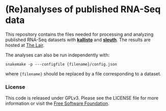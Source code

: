 # (Re)analyses of published RNA-Seq data

This repository contains the files needed for processing and analyzing published RNA-Seq datasets with [__kallisto__](https://pachterlab.github.io/kallisto/about) and [__sleuth__](https://pachterlab.github.io/sleuth/about). The results are hosted at [The Lair](http://pachterlab.github.io/lair/).

The analyses can also be run independently with:
```
snakemake -p ---configfile {filename}/config.json
```

where ```{filename}``` should be replaced by a file corresponding to a dataset.

### License

This code is released under GPLv3.
Please see the LICENSE file for more information or visit the [Free Software Foundation](http://www.gnu.org/licenses/gpl-3.0.en.html).
